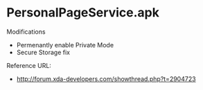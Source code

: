# PersonalPageService.apk

Modifications

- Permenantly enable Private Mode
- Secure Storage fix

Reference URL:
- http://forum.xda-developers.com/showthread.php?t=2904723


